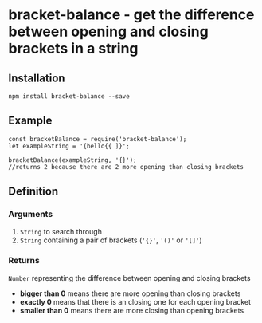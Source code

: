 # bracket-balance - get the difference between opening and closing brackets in a string

## Installation
`npm install bracket-balance --save`

## Example
```
const bracketBalance = require('bracket-balance');
let exampleString = '{hello{{ ]}';

bracketBalance(exampleString, '{}');
//returns 2 because there are 2 more opening than closing brackets
```

## Definition

### Arguments

1. `String` to search through
2. `String` containing a pair of brackets (`'{}'`, `'()'` or `'[]'`)

### Returns

`Number` representing the difference between opening and closing brackets

- __bigger than 0__ means there are more opening than closing brackets
- __exactly 0__ means that there is an closing one for each opening bracket
- __smaller than 0__ means there are more closing than opening brackets
